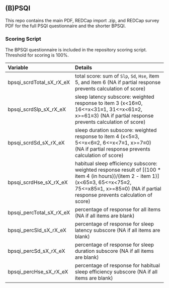 ## (B)PSQI

This repo contains the main PDF, REDCap import .zip, and REDCap survey PDF for the full PSQI questionnaire and the shorter BPSQI.


### Scoring Script
The BPSQI questionnaire is included in the repository scoring script. Threshold for scoring is 100%.

| Variable | Details |
| :--  | :--  |
| bpsqi_scrdTotal_sX_rX_eX | total score: sum of `Slp`, `Sd`, `Hse`, item 5, and item 6 (NA if partial response prevents calculation of score) |
| bpsqi_scrdSlp_sX_rX_eX | sleep latency subscore: weighted response to item 3 (x<16≡0, 16<=x<31≡1, 31<=x<61≡2, x>=61≡3) (NA if partial response prevents calculation of score) |
| bpsqi_scrdSd_sX_rX_eX | sleep duration subscore: weighted response to item 4 (x<5≡3, 5<=x<6≡2, 6<=x<7≡1, x>=7≡0) (NA if partial response prevents calculation of score) |
| bpsqi_scrdHse_sX_rX_eX | habitual sleep efficiency subscore: weighted response result of [(100 * item 4 (in hours))/(item 2 - item 1)] (x<65≡3, 65<=x<75≡2, 75<=x85≡1, x>=85≡0) (NA if partial response prevents calculation of score) |
| bpsqi_percTotal_sX_rX_eX | percentage of response for all items (NA if all items are blank) |
| bpsqi_percSld_sX_rX_eX | percentage of response for sleep latency subscore (NA if all items are blank) |
| bpsqi_percSd_sX_rX_eX | percentage of response for sleep duration subscore (NA if all items are blank) |
| bpsqi_percHse_sX_rX_eX | percentage of response for habitual sleep efficiency subscore (NA if all items are blank) |